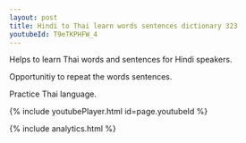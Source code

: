 ```yaml
---
layout: post
title: Hindi to Thai learn words sentences dictionary 323 
youtubeId: T9eTKPHFW_4
---
```

 
 
Helps to learn Thai words and sentences for Hindi speakers.

Opportunitiy to repeat the words sentences. 

Practice Thai language. 
 
{% include youtubePlayer.html id=page.youtubeId %}
 
 
{% include analytics.html %}